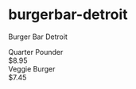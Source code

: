 # burgerbar-detroit
Burger Bar Detroit 

<div class="menu-body">
  
  <!-- Item starts -->
  <div class="menu-item">
    <div class="menu-item-name">
      Quarter Pounder
    </div>
    <div class-"menu-item-price">
      $8.95
    </div>
  </div>
    <!-- Item ends -->
 </div>
  
  
   
  <div class="menu-item">
  <!-- Item starts-->
    <div class="menu-item-name">
      Veggie Burger
    </div>
    <div class-"menu-item-price">
      $7.45
    </div>
  <!-- Item ends -->
  </div>
  </div>
